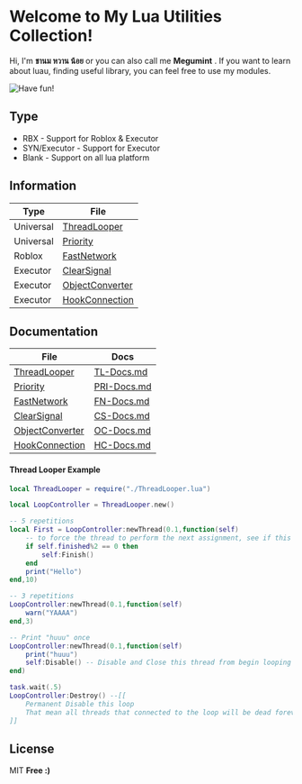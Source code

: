 # Welcome to My Lua Utilities Collection!

Hi, I'm  **ชานม หวาน น้อย** or you can also call me **Megumint** . If you want to learn about luau, finding useful library,  you can feel free to use my modules.

![Have fun!](https://i.imgur.com/0jzjYZH.gif)
## **Type**
- RBX - Support for Roblox & Executor
- SYN/Executor - Support for Executor
- Blank - Support on all lua platform

## **Information**
| Type | File |
| ------ | ------ |
| Universal | [ThreadLooper][TL] |
| Universal | [Priority][PRI] |
| Roblox | [FastNetwork][FN] |
| Executor | [ClearSignal][CS] |
| Executor | [ObjectConverter][OC] |
| Executor | [HookConnection][HC] |

## **Documentation**
| File | Docs |
| ------ | ------ |
[ThreadLooper][TL] | [TL-Docs.md][RICKROLL] |
[Priority][PRI] | [PRI-Docs.md][RICKROLL] |
[FastNetwork][FN] | [FN-Docs.md][RICKROLL] |
[ClearSignal][CS] | [CS-Docs.md][RICKROLL] |
[ObjectConverter][OC] | [OC-Docs.md][RICKROLL] |
[HookConnection][HC] | [HC-Docs.md][RICKROLL] |

#### __Thread Looper Example__
```lua
local ThreadLooper = require("./ThreadLooper.lua")

local LoopController = ThreadLooper.new()

-- 5 repetitions
local First = LoopController:newThread(0.1,function(self)
    -- to force the thread to perform the next assignment, see if this thread run success amount has no decimal.
    if self.finished%2 == 0 then
        self:Finish()
    end
    print("Hello")
end,10)

-- 3 repetitions
LoopController:newThread(0.1,function(self)
    warn("YAAAA")
end,3)

-- Print "huuu" once
LoopController:newThread(0.1,function(self)
    print("huuu")
    self:Disable() -- Disable and Close this thread from begin looping instantly
end)

task.wait(.5)
LoopController:Destroy() --[[
    Permanent Disable this loop
    That mean all threads that connected to the loop will be dead forever    
]]
```

## License
MIT
**Free :)**


[FN]: <https://github.com/Poopland/Megumint-Utilities/blob/main/RBX-FastNetwork.lua>
[CS]: <https://github.com/Poopland/Megumint-Utilities/blob/main/SYN-ClearSignal.lua>
[OC]: <https://github.com/Poopland/Megumint-Utilities/blob/main/SYN-ObjectConverter.lua>
[HC]: <https://github.com/Poopland/Megumint-Utilities/blob/main/SYN-hookconnection.lua>
[TL]: <https://github.com/Poopland/Megumint-Utilities/blob/main/ThreadLooper.lua>
[PRI]: <https://github.com/Poopland/Megumint-Utilities/blob/main/Priority.lua>
[RICKROLL]: <https://www.youtube.com/watch?v=dQw4w9WgXcQ>
